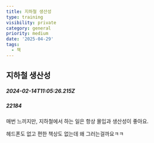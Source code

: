 ```yaml
---
title: 지하철 생산성
type: training
visibility: private
category: general
priority: medium
date: '2025-04-29'
tags:
  - 책
---
```

## 지하철 생산성
##### 2024-02-14T11:05:26.215Z
##### 22184

<p>매번 느끼지만, 지하철에서 하는 일은 항상 몰입과 생산성이 좋아요.</p><p>헤드폰도 없고 편한 책상도 없는데 왜 그러는걸까요ㅋㅋ</p>
